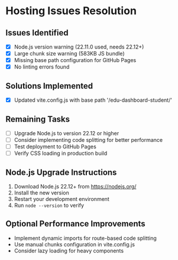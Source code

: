 # Hosting Issues Resolution

## Issues Identified
- [x] Node.js version warning (22.11.0 used, needs 22.12+)
- [x] Large chunk size warning (583KB JS bundle)
- [x] Missing base path configuration for GitHub Pages
- [x] No linting errors found

## Solutions Implemented
- [x] Updated vite.config.js with base path '/edu-dashboard-student/'

## Remaining Tasks
- [ ] Upgrade Node.js to version 22.12 or higher
- [ ] Consider implementing code splitting for better performance
- [ ] Test deployment to GitHub Pages
- [ ] Verify CSS loading in production build

## Node.js Upgrade Instructions
1. Download Node.js 22.12+ from https://nodejs.org/
2. Install the new version
3. Restart your development environment
4. Run `node --version` to verify

## Optional Performance Improvements
- Implement dynamic imports for route-based code splitting
- Use manual chunks configuration in vite.config.js
- Consider lazy loading for heavy components
